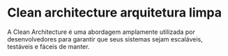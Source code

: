 # Clean architecture arquitetura limpa

A Clean Architecture é uma abordagem amplamente utilizada por desenvolvedores para garantir que seus sistemas sejam escaláveis, testáveis e fáceis de manter.